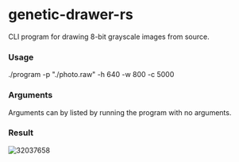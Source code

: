 # genetic-drawer-rs

CLI program for drawing 8-bit grayscale images from source.

### Usage

./program -p "./photo.raw" -h 640 -w 800 -c 5000

### Arguments

Arguments can by listed by running the program with no arguments.

### Result
![32037658](https://user-images.githubusercontent.com/32037658/148774893-92b46b9a-4454-4526-8c01-1b6b80a387d5.jpg)
